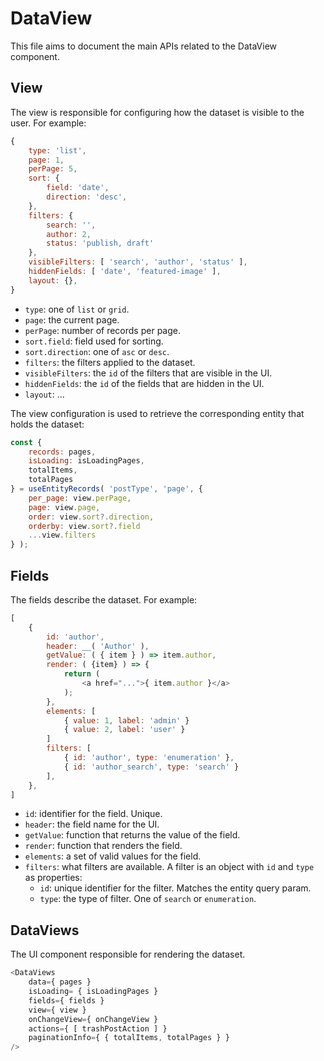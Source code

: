# DataView

This file aims to document the main APIs related to the DataView component.

## View

The view is responsible for configuring how the dataset is visible to the user. For example:

```js
{
	type: 'list',
	page: 1,
	perPage: 5,
	sort: {
		field: 'date',
		direction: 'desc',
	},
	filters: {
		search: '',
		author: 2,
		status: 'publish, draft'
	},
	visibleFilters: [ 'search', 'author', 'status' ],
	hiddenFields: [ 'date', 'featured-image' ],
	layout: {},
}
```

- `type`: one of `list` or `grid`.
- `page`: the current page.
- `perPage`: number of records per page.
- `sort.field`: field used for sorting.
- `sort.direction`: one of `asc` or `desc`.
- `filters`: the filters applied to the dataset.
- `visibleFilters`: the `id` of the filters that are visible in the UI.
- `hiddenFields`: the `id` of the fields that are hidden in the UI.
- `layout`: ...

The view configuration is used to retrieve the corresponding entity that holds the dataset:

```js
const {
	records: pages,
	isLoading: isLoadingPages,
	totalItems,
	totalPages
} = useEntityRecords( 'postType', 'page', {
	per_page: view.perPage,
	page: view.page,
	order: view.sort?.direction,
	orderby: view.sort?.field
	...view.filters
} );
```

## Fields

The fields describe the dataset. For example:

```js
[
	{
		id: 'author',
		header: __( 'Author' ),
		getValue: ( { item } ) => item.author,
		render: ( {item} ) => {
			return (
				<a href="...">{ item.author }</a>
			);
		},
		elements: [
			{ value: 1, label: 'admin' }
			{ value: 2, label: 'user' }
		]
		filters: [
			{ id: 'author', type: 'enumeration' },
			{ id: 'author_search', type: 'search' }
		],
	},
]
```

- `id`: identifier for the field. Unique.
- `header`: the field name for the UI.
- `getValue`: function that returns the value of the field.
- `render`: function that renders the field.
- `elements`: a set of valid values for the field.
- `filters`: what filters are available. A filter is an object with `id` and `type` as properties:
	- `id`: unique identifier for the filter. Matches the entity query param.
	- `type`: the type of filter. One of `search` or `enumeration`.


## DataViews

The UI component responsible for rendering the dataset.

```js
<DataViews
	data={ pages }
	isLoading= { isLoadingPages }
	fields={ fields }
	view={ view }
	onChangeView={ onChangeView }
	actions={ [ trashPostAction ] }
	paginationInfo={ { totalItems, totalPages } }
/>
```
